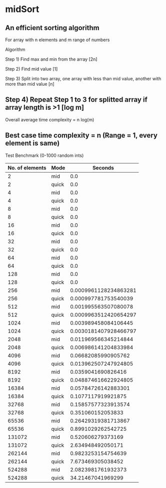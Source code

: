 # midSort
An efficient sorting algorithm
---
For array with n elements and m range of numbers

Algorithm

Step 1) Find max and min from the array [2n]

Step 2) Find mid value [1]

Step 3) Split into two array, one array with less than mid value, another with more than mid value [n]

Step 4) Repeat Step 1 to 3 for splitted array if array length is >1 [log m]
---
Overall average time complexity = n log(m)

Best case time complexity = n (Range = 1, every element is same)
---
Test Benchmark (0-1000 random ints)

| No. of elements | Mode | Seconds |
| --------------- | ---- | ------- |
| 2 |mid| 0.0 |
| 2 |quick| 0.0 |
| 4 |mid| 0.0 |
| 4 |quick| 0.0 |
| 8 |mid| 0.0 |
| 8 |quick| 0.0 |
| 16 |mid| 0.0 |
| 16 |quick| 0.0 |
| 32 |mid| 0.0 |
| 32 |quick| 0.0 |
| 64 |mid| 0.0 |
| 64 |quick| 0.0 |
| 128 |mid| 0.0 |
| 128 |quick| 0.0 |
| 256 |mid| 0.0009961128234863281 |
| 256 |quick| 0.000997781753540039 |
| 512 |mid| 0.001995563507080078 |
| 512 |quick| 0.0009963512420654297 |
| 1024 |mid| 0.003989458084106445 |
| 1024 |quick| 0.0030181407928466797 |
| 2048 |mid| 0.011969566345214844 |
| 2048 |quick| 0.006986141204833984 |
| 4096 |mid| 0.06682085990905762 |
| 4096 |quick| 0.013962507247924805 |
| 8192 |mid| 0.0359041690826416 |
| 8192 |quick| 0.048874616622924805 |
| 16384 |mid| 0.05784726142883301 |
| 16384 |quick| 0.1077117919921875 |
| 32768 |mid| 0.15857577323913574 |
| 32768 |quick| 0.351060152053833 |
| 65536 |mid| 0.26429319381713867 |
| 65536 |quick| 0.8991029262542725 |
| 131072 |mid| 0.520606279373169 |
| 131072 |quick| 2.634948492050171 |
| 262144 |mid| 0.9823253154754639 |
| 262144 |quick| 7.673469305038452 |
| 524288 |mid| 2.0823981761932373 |
| 524288 |quick| 34.21467041969299 |
